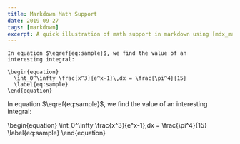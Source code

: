 ```yaml
---
title: Markdown Math Support
date: 2019-09-27
tags: [markdown] 
excerpt: A quick illustration of math support in markdown using [mdx_math](https://github.com/mitya57/python-markdown-math) extension.
---
```


```
In equation $\eqref{eq:sample}$, we find the value of an
interesting integral:

\begin{equation}
  \int_0^\infty \frac{x^3}{e^x-1}\,dx = \frac{\pi^4}{15}
  \label{eq:sample}
\end{equation}
```

In equation $\eqref{eq:sample}$, we find the value of an
interesting integral:

\begin{equation}
  \int_0^\infty \frac{x^3}{e^x-1}\,dx = \frac{\pi^4}{15}
  \label{eq:sample}
\end{equation}